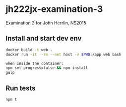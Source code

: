 # jh222jx-examination-3
Examination 3 for John Herrlin, NS2015

## Install and start dev env

```bash
docker build -t web .
docker run -it --rm --net host -v $PWD:/app web bash

when inside the container:
npm set progress=false && npm install
gulp
```

## Run tests

```bash
npm t
```